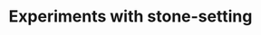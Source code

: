 ---
layout: post
title: "Experiments with stone-setting"
categories: [jewelry, metal, misc]
medium: "Brass, silver solder, herkimer diamond, quartz"
icon: /assets/images/icons/1.png
image: /assets/images/stones/1.jpg
images: 'images/stones'
permalink: /rings2/
---